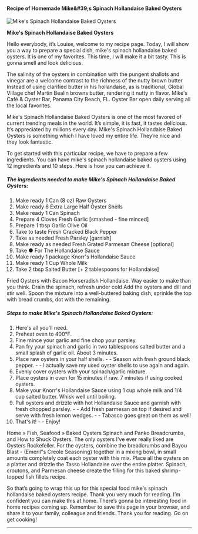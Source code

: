             

#### Recipe of Homemade Mike&amp;#39;s Spinach Hollandaise Baked Oysters

![Mike's Spinach Hollandaise Baked Oysters](https://img-global.cpcdn.com/recipes/f98939ff28e9b456/751x532cq70/mikes-spinach-hollandaise-baked-oysters-recipe-main-photo.jpg)

**Mike's Spinach Hollandaise Baked Oysters**

Hello everybody, it’s Louise, welcome to my recipe page. Today, I will show you a way to prepare a special dish, mike's spinach hollandaise baked oysters. It is one of my favorites. This time, I will make it a bit tasty. This is gonna smell and look delicious.

The salinity of the oysters in combination with the pungent shallots and vinegar are a welcome contrast to the richness of the nutty brown butter Instead of using clarified butter in his hollandaise, as is traditional, Global Village chef Martin Bealin browns butter, rendering it nutty in flavor. Mike's Café & Oyster Bar, Panama City Beach, FL. Oyster Bar open daily serving all the local favorites.

Mike's Spinach Hollandaise Baked Oysters is one of the most favored of current trending meals in the world. It’s simple, it is fast, it tastes delicious. It’s appreciated by millions every day. Mike's Spinach Hollandaise Baked Oysters is something which I have loved my entire life. They’re nice and they look fantastic.

To get started with this particular recipe, we have to prepare a few ingredients. You can have mike's spinach hollandaise baked oysters using 12 ingredients and 10 steps. Here is how you can achieve it.

##### The ingredients needed to make Mike's Spinach Hollandaise Baked Oysters:

1.  Make ready 1 Can (8 oz) Raw Oysters
2.  Make ready 6 Extra Large Half Oyster Shells
3.  Make ready 1 Can Spinach
4.  Prepare 4 Cloves Fresh Garlic \[smashed - fine minced\]
5.  Prepare 1 tbsp Garlic Olive Oil
6.  Take to taste Fresh Cracked Black Pepper
7.  Take as needed Fresh Parsley \[garnish\]
8.  Make ready as needed Fresh Grated Parmesan Cheese \[optional\]
9.  Take ● For The Hollandaise Sauce
10.  Make ready 1 package Knorr's Hollandaise Sauce
11.  Make ready 1 Cup Whole Milk
12.  Take 2 tbsp Salted Butter \[+ 2 tablespoons for Hollandaise\]

Fried Oysters with Bacon Horseradish Hollandaise. Way easier to make than you think. Drain the spinach, refresh under cold Add the oysters and dill and stir well. Spoon the mixture into a well-buttered baking dish, sprinkle the top with bread crumbs, dot with the remaining.

##### Steps to make Mike's Spinach Hollandaise Baked Oysters:

1.  Here's all you'll need.
2.  Preheat oven to 400°F.
3.  Fine mince your garlic and fine chop your parsley.
4.  Pan fry your spinach and garlic in two tablespoons salted butter and a small splash of garlic oil. About 3 minutes.
5.  Place raw oysters in your half shells. - - Season with fresh ground black pepper. - - I actually save my used oyster shells to use again and again.
6.  Evenly cover oysters with your spinach/garlic mixture.
7.  Place oysters in oven for 15 minutes if raw. 7 minutes if using cooked oysters.
8.  Make your Knorr's Hollandaise Sauce using 1 cup whole milk and 1/4 cup salted butter. Whisk well until boiling.
9.  Pull oysters and drizzle with hot Hollandaise Sauce and garnish with fresh chopped parsley. - - Add fresh parmesan on top if desired and serve with fresh lemon wedges. - - Tabasco goes great on them as well!
10.  That's it! - - Enjoy!

Home » Fish, Seafood » Baked Oysters Spinach and Panko Breadcrumbs, and How to Shuck Oysters. The only oysters I've ever really liked are Oysters Rockefeller. For the oysters, combine the breadcrumbs and Bayou Blast - (Emeril"s Creole Seasoning) together in a mixing bowl, in small amounts completely coat each oyster with this mix. Place all the oysters on a platter and drizzle the Tasso Hollandaise over the entire platter. Spinach, croutons, and Parmesan cheese create the filling for this baked shrimp-topped fish fillets recipe.

So that’s going to wrap this up for this special food mike's spinach hollandaise baked oysters recipe. Thank you very much for reading. I’m confident you can make this at home. There’s gonna be interesting food in home recipes coming up. Remember to save this page in your browser, and share it to your family, colleague and friends. Thank you for reading. Go on get cooking!

* * *